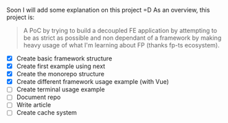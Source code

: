 Soon I will add some explanation on this project =D
As an overview, this project is:

> A PoC by trying to build a decoupled FE application by attempting to be as strict as possible and non dependant of a framework by making heavy usage of what I'm learning about FP (thanks fp-ts ecosystem).

- [x] Create basic framework structure
- [x] Create first example using next
- [x] Create the monorepo structure
- [x] Create different framework usage example (with Vue)
- [ ] Create terminal usage example
- [ ] Document repo
- [ ] Write article
- [ ] Create cache system
